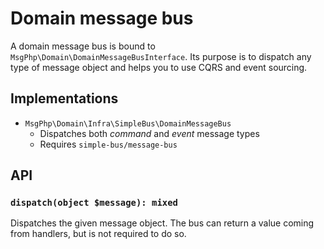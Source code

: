 # Domain message bus

A domain message bus is bound to `MsgPhp\Domain\DomainMessageBusInterface`. Its purpose is to dispatch any type of
message object and helps you to use CQRS and event sourcing.

## Implementations

- `MsgPhp\Domain\Infra\SimpleBus\DomainMessageBus`
    - Dispatches both _command_ and _event_ message types
    - Requires `simple-bus/message-bus`

## API

### `dispatch(object $message): mixed`

Dispatches the given message object. The bus can return a value coming from handlers, but is not required to do so.
